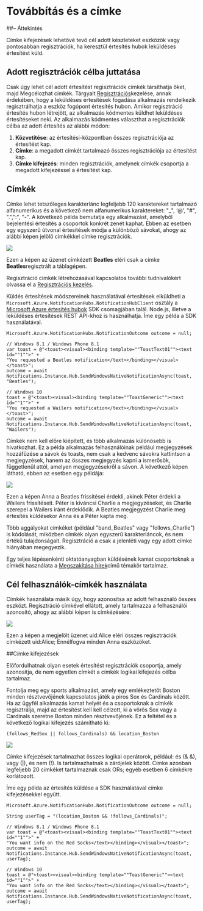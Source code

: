 <properties
    pageTitle="Útválasztás és a címke kifejezések"
    description="Ez a témakör ismerteti az Azure értesítés hubok Útválasztás és a címke kifejezések."
    services="notification-hubs"
    documentationCenter=".net"
    authors="ysxu"
    manager="erikre"
    editor=""/>

<tags
    ms.service="notification-hubs"
    ms.workload="mobile"
    ms.tgt_pltfrm="mobile-multiple"
    ms.devlang="dotnet"
    ms.topic="article"
    ms.date="06/29/2016"
    ms.author="yuaxu"/>

# <a name="routing-and-tag-expressions"></a>Továbbítás és a címke

##<a name="overview"></a>– Áttekintés

Címke kifejezések lehetővé tevő cél adott készleteket eszközök vagy pontosabban regisztrációk, ha keresztül értesítés hubok leküldéses értesítést küld.


## <a name="targeting-specific-registrations"></a>Adott regisztrációk célba juttatása

Csak úgy lehet cél adott értesítést regisztrációk címkék társíthatja őket, majd Megcélozhat címkék. Tárgyalt [Regisztrációs](notification-hubs-push-notification-registration-management.md)kezelése, annak érdekében, hogy a leküldéses értesítések fogadása alkalmazás rendelkezik regisztrálhatja a eszköz fogópont értesítés hubon. Amikor regisztráció értesítés hubon létrejött, az alkalmazás kódmentes küldhet leküldéses értesítéseket neki.
Az alkalmazás kódmentes választhat a regisztrációk célba az adott értesítés az alábbi módon:

1. **Közvetítése**: az értesítési-központban összes regisztrációja az értesítést kap.
2. **Címke**: a megadott címkét tartalmazó összes regisztrációja az értesítést kap.
3. **Címke kifejezés**: minden regisztrációk, amelynek címkék csoportja a megadott kifejezéssel a értesítést kap.

## <a name="tags"></a>Címkék

Címke lehet tetszőleges karakterlánc legfeljebb 120 karaktereket tartalmazó alfanumerikus és a következő nem alfanumerikus karaktereket: "_", ‘@’, "#", ".",":", "-". A következő példa bemutatja egy alkalmazást, amelyből bejelentési értesítés a csoportok konkrét zenét kaphat. Ebben az esetben egy egyszerű útvonal értesítések módja a különböző sávokat, ahogy az alábbi képen jelölő címkékkel címke regisztrációk.

![](./media/notification-hubs-routing-tag-expressions/notification-hubs-tags.png)

Ezen a képen az üzenet címkézett **Beatles** eléri csak a címke **Beatles**regisztrált a táblagépen.

Regisztráció címkék létrehozásával kapcsolatos további tudnivalókért olvassa el a [Regisztrációs kezelés](notification-hubs-push-notification-registration-management.md).

Küldés értesítések módszereinek használatával értesítések elküldheti a `Microsoft.Azure.NotificationHubs.NotificationHubClient` osztály a [Microsoft Azure értesítés hubok](https://www.nuget.org/packages/Microsoft.Azure.NotificationHubs/) SDK csomagjában talál. Node.js, illetve a leküldéses értesítések REST API-khoz is használhatja.  Íme egy példa a SDK használatával.


    Microsoft.Azure.NotificationHubs.NotificationOutcome outcome = null;

    // Windows 8.1 / Windows Phone 8.1
    var toast = @"<toast><visual><binding template=""ToastText01""><text id=""1"">" +
    "You requested a Beatles notification</text></binding></visual></toast>";
    outcome = await Notifications.Instance.Hub.SendWindowsNativeNotificationAsync(toast, "Beatles");

    // Windows 10
    toast = @"<toast><visual><binding template=""ToastGeneric""><text id=""1"">" +
    "You requested a Wailers notification</text></binding></visual></toast>";
    outcome = await Notifications.Instance.Hub.SendWindowsNativeNotificationAsync(toast, "Wailers");




Címkék nem kell előre kiépített, és több alkalmazás különösebb is hivatkozhat. Ez a példa alkalmazás felhasználóinak például megjegyzések hozzáfűzése a sávok és toasts, nem csak a kedvenc sávokra kattintson a megjegyzések, hanem az összes megjegyzés kapni a ismerősök, függetlenül attól, amelyen megjegyzésekről a sávon. A következő képen látható, ebben az esetben egy példája:



![](./media/notification-hubs-routing-tag-expressions/notification-hubs-tags2.png)

Ezen a képen Anna a Beatles frissítései érdekli, akinek Péter érdekli a Wailers frissítéseit. Péter is kíváncsi Charlie a megjegyzéseket, és Charlie szerepel a Wailers iránt érdeklődik. A Beatles megjegyzést Charlie meg értesítés küldésekor Anna és a Péter kapta meg.

Több aggályokat címkéket (például "band_Beatles" vagy "follows_Charlie") is kódolását, miközben címkék olyan egyszerű karakterláncok, és nem értékű tulajdonságait. Regisztráció a csak a jelenléti vagy egy adott címke hiányában megegyezik.

Egy teljes lépésenkénti oktatóanyagban küldésének kamat csoportoknak a címkék használata a [Megszakítása hírek](notification-hubs-windows-notification-dotnet-push-xplat-segmented-wns.md)című témakör tartalmaz.


## <a name="using-tags-to-target-users"></a>Cél felhasználók-címkék használata

Címkék használata másik úgy, hogy azonosítsa az adott felhasználó összes eszközt. Regisztráció címkével ellátott, amely tartalmazza a felhasználói azonosító, ahogy az alábbi képen is címkézésére:


![](./media/notification-hubs-routing-tag-expressions/notification-hubs-tags3.png)

Ezen a képen a megjelölt üzenet uid:Alice eléri összes regisztrációk címkézett uid:Alice; Ennélfogva minden Anna eszközöket.


##<a name="tag-expressions"></a>Címke kifejezések

Előfordulhatnak olyan esetek értesítést regisztrációk csoportja, amely azonosítja, de nem egyetlen címkét a címkék logikai kifejezés célba tartalmaz.

Fontolja meg egy sports alkalmazást, amely egy emlékeztetőt Boston minden résztvevőjének kapcsolatos játék a piros Sox és Cardinals között. Ha az ügyfél alkalmazás kamat helyét és a csoportoknak a címkék regisztrálja, majd az értesítést kell kell célzott, ki a vörös Sox vagy a Cardinals szeretne Boston minden résztvevőjének. Ez a feltétel és a következő logikai kifejezés számítható ki:

    (follows_RedSox || follows_Cardinals) && location_Boston


![](./media/notification-hubs-routing-tag-expressions/notification-hubs-tags4.png)

Címke kifejezések tartalmazhat összes logikai operátorok, például: és (& &), vagy (|), és nem (!). Is tartalmazhatnak a zárójelek között. Címke azonban legfeljebb 20 címkéket tartalmaznak csak ORs; egyéb esetben 6 címkékre korlátozott.

Íme egy példa az értesítés küldése a SDK használatával címke kifejezésekkel együtt.


    Microsoft.Azure.NotificationHubs.NotificationOutcome outcome = null;

    String userTag = "(location_Boston && !follows_Cardinals)"; 

    // Windows 8.1 / Windows Phone 8.1
    var toast = @"<toast><visual><binding template=""ToastText01""><text id=""1"">" +
    "You want info on the Red Socks</text></binding></visual></toast>";
    outcome = await Notifications.Instance.Hub.SendWindowsNativeNotificationAsync(toast, userTag);

    // Windows 10
    toast = @"<toast><visual><binding template=""ToastGeneric""><text id=""1"">" +
    "You want info on the Red Socks</text></binding></visual></toast>";
    outcome = await Notifications.Instance.Hub.SendWindowsNativeNotificationAsync(toast, userTag);
